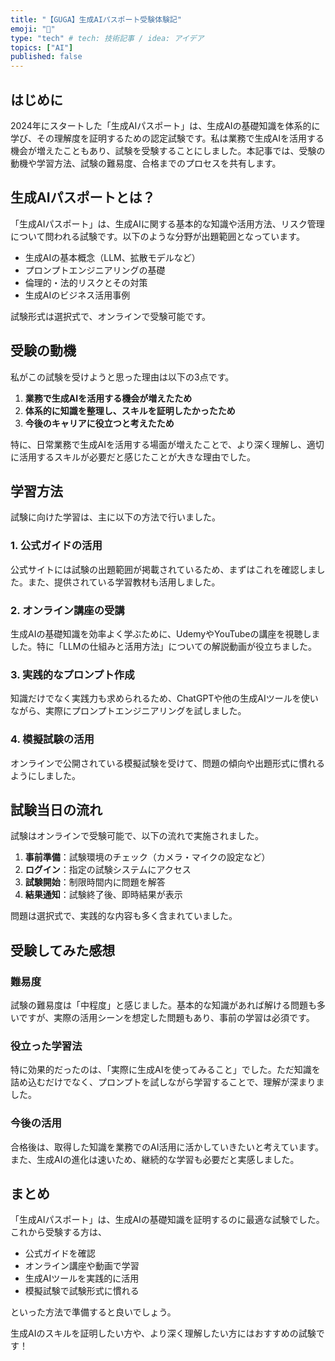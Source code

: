 ```yaml
---
title: "【GUGA】生成AIパスポート受験体験記"
emoji: "🛂"
type: "tech" # tech: 技術記事 / idea: アイデア
topics: ["AI"]
published: false
---
```


## はじめに

2024年にスタートした「生成AIパスポート」は、生成AIの基礎知識を体系的に学び、その理解度を証明するための認定試験です。私は業務で生成AIを活用する機会が増えたこともあり、試験を受験することにしました。本記事では、受験の動機や学習方法、試験の難易度、合格までのプロセスを共有します。

## 生成AIパスポートとは？

「生成AIパスポート」は、生成AIに関する基本的な知識や活用方法、リスク管理について問われる試験です。以下のような分野が出題範囲となっています。

- 生成AIの基本概念（LLM、拡散モデルなど）
- プロンプトエンジニアリングの基礎
- 倫理的・法的リスクとその対策
- 生成AIのビジネス活用事例

試験形式は選択式で、オンラインで受験可能です。

## 受験の動機

私がこの試験を受けようと思った理由は以下の3点です。

1. **業務で生成AIを活用する機会が増えたため**
2. **体系的に知識を整理し、スキルを証明したかったため**
3. **今後のキャリアに役立つと考えたため**

特に、日常業務で生成AIを活用する場面が増えたことで、より深く理解し、適切に活用するスキルが必要だと感じたことが大きな理由でした。

## 学習方法

試験に向けた学習は、主に以下の方法で行いました。

### 1. 公式ガイドの活用

公式サイトには試験の出題範囲が掲載されているため、まずはこれを確認しました。また、提供されている学習教材も活用しました。

### 2. オンライン講座の受講

生成AIの基礎知識を効率よく学ぶために、UdemyやYouTubeの講座を視聴しました。特に「LLMの仕組みと活用方法」についての解説動画が役立ちました。

### 3. 実践的なプロンプト作成

知識だけでなく実践力も求められるため、ChatGPTや他の生成AIツールを使いながら、実際にプロンプトエンジニアリングを試しました。

### 4. 模擬試験の活用

オンラインで公開されている模擬試験を受けて、問題の傾向や出題形式に慣れるようにしました。

## 試験当日の流れ

試験はオンラインで受験可能で、以下の流れで実施されました。

1. **事前準備**：試験環境のチェック（カメラ・マイクの設定など）
2. **ログイン**：指定の試験システムにアクセス
3. **試験開始**：制限時間内に問題を解答
4. **結果通知**：試験終了後、即時結果が表示

問題は選択式で、実践的な内容も多く含まれていました。

## 受験してみた感想

### 難易度

試験の難易度は「中程度」と感じました。基本的な知識があれば解ける問題も多いですが、実際の活用シーンを想定した問題もあり、事前の学習は必須です。

### 役立った学習法

特に効果的だったのは、「実際に生成AIを使ってみること」でした。ただ知識を詰め込むだけでなく、プロンプトを試しながら学習することで、理解が深まりました。

### 今後の活用

合格後は、取得した知識を業務でのAI活用に活かしていきたいと考えています。また、生成AIの進化は速いため、継続的な学習も必要だと実感しました。

## まとめ

「生成AIパスポート」は、生成AIの基礎知識を証明するのに最適な試験でした。これから受験する方は、

- 公式ガイドを確認
- オンライン講座や動画で学習
- 生成AIツールを実践的に活用
- 模擬試験で試験形式に慣れる

といった方法で準備すると良いでしょう。

生成AIのスキルを証明したい方や、より深く理解したい方にはおすすめの試験です！

